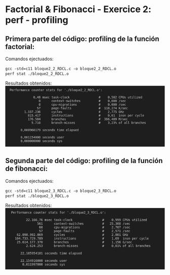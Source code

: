 # Factorial & Fibonacci - Exercice 2: perf - profiling

## Primera parte del código: profiling de la función factorial:
Comandos ejectuados:
```
gcc -std=c11 bloque2_2_RDCL.c -o bloque2_2_RDCL.o
perf stat ./bloque2_2_RDCL.o
```
Resultados obtenidos:
![Perf results factorial()](imgs/perf_fac.png "Perf results factorial()")


## Segunda parte del código: profiling de la función de fibonacci:
Comandos ejectuados:
```
gcc -std=c11 bloque2_3_RDCL.c -o bloque2_3_RDCL.o
perf stat ./bloque2_3_RDCL.o
```
Resultados obtenidos:
![Perf results fibonacci()](imgs/perf_fib.png "Perf results fibonacci()")